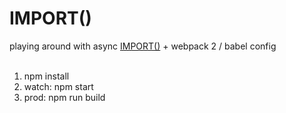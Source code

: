 # IMPORT()
playing around with async <a href="https://github.com/tc39/proposal-dynamic-import" target="_blank">IMPORT()</a> + webpack 2 / babel config
<br><br>

1) npm install<br>
2) watch: npm start<br>
3) prod: npm run build<br>
